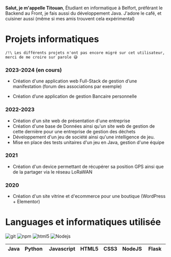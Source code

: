 **Salut, je m'appelle Titouan**, Étudiant en informatique à Belfort, préférant le Backend au Front, je fais aussi du développement Java.
J'adore le café, et cuisiner aussi (même si mes amis trouvent cela expérimental)

# Projets informatiques 
    /!\ Les différents projets n'ont pas encore migré sur cet utilisateur, merci de me croire sur parole 😅
### 2023-2024 (en cours)
- Création d'une application web Full-Stack de gestion d’une manifestation (forum des associations par exemple)

- Création d’une application de gestion Bancaire personnelle 

### 2022-2023
- Création d'un site web de présentation d'une entreprise
- Création d'une base de Données ainsi qu'un site web de gestion de cette dernière pour une entreprise de gestion des déchets 
- Développement d'un jeu de société ainsi qu'une intelligence de jeu.
- Mise en place des tests unitaires d'un jeu en Java, gestion d'une équipe

### 2021
- Création d'un device permettant de récupérer sa position GPS ainsi que de la partager via le réseau LoRaWAN

### 2020
- Création d'un site vitrine et d'ecommerce pour une boutique (WordPress + Elementor)

# Languages et informatiques utilisée

<img alt="git" src="https://img.shields.io/badge/-Git-F05032?style=flat-square&logo=git&logoColor=white" />
<img alt="npm" src="https://img.shields.io/badge/-NPM-CB3837?style=flat-square&logo=npm&logoColor=white" />
<img alt="html5" src="https://img.shields.io/badge/-HTML5-E34F26?style=flat-square&logo=html5&logoColor=white" />
<img alt="Nodejs" src="https://img.shields.io/badge/-Nodejs-43853d?style=flat-square&logo=Node.js&logoColor=white" />







| Java | Python | Javascript | HTML5 | CSS3 | NodeJS | Flask | VueJS| BootStrap |
|------|--------|--|------------|------|-----|--------|--|--|


<!---
ttherezien/ttherezien is a ✨ special ✨ repository because its `README.md` (this file) appears on your GitHub profile.
You can click the Preview link to take a look at your changes.
--->
